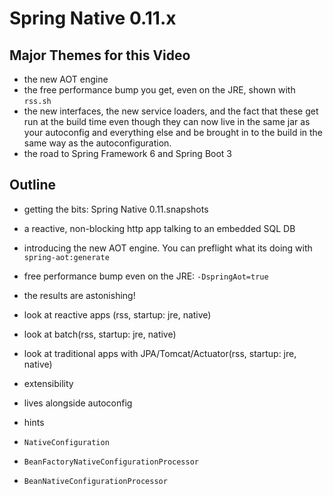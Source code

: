 # Spring Native 0.11.x 


## Major Themes for this Video 
* the new AOT engine 
* the free performance bump you get, even on the JRE, shown with `rss.sh`
* the new interfaces, the new service loaders, and the fact that these get run at the build time even though they can now live in the same jar as your autoconfig and everything else and be brought in to the build in the same way as the autoconfiguration.
* the road to Spring Framework 6 and Spring Boot 3 

## Outline 

* getting the bits: Spring Native 0.11.snapshots 
* a reactive, non-blocking http app talking to an embedded SQL DB
* introducing the new AOT engine. You can preflight what its doing with `spring-aot:generate`
* free performance bump even on the JRE:  `-DspringAot=true`
* the results are astonishing! 
 * look at reactive apps (rss, startup: jre, native)
 * look at batch(rss, startup: jre, native)
 * look at traditional apps with JPA/Tomcat/Actuator(rss, startup: jre, native)
 
* extensibility
 * lives alongside autoconfig
 * hints
 * `NativeConfiguration` 
 * `BeanFactoryNativeConfigurationProcessor` 
 * `BeanNativeConfigurationProcessor` 


